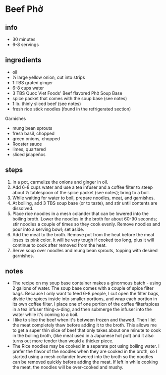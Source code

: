 # Beef Phở 

## info  
* 30 minutes 
* 6-8 servings  

## ingredients  
* oil
* ½ large yellow onion, cut into strips
* 1 TBS grated ginger
* 6-8 cups water
* 3 TBS Quoc Viet Foods' Beef flavored Phở Soup Base
* spice packet that comes with the soup base (see notes)
* 1 lb. thinly sliced beef (see notes)
* fresh rice stick noodles (found in the refrigerated section)

Garnishes
* mung bean sprouts
* fresh basil, chopped
* green onions, chopped
* Rooster sauce
* limes, quartered
* sliced jalapeños 

## steps  
1. In a pot, carmelize the onions and ginger in oil.
2. Add 6-8 cups water and use a tea infuser and a coffee filter to steep about ½ tablespoon of the spice packet (see notes); bring to a boil.
3. While waiting for water to boil, prepare noodles, meat, and garnishes.
4. At boiling, add 3 TBS soup base (or to taste), and stir until contents are dissolved.
5. Place rice noodles in a mesh colander that can be lowered into the boiling broth. Lower the noodles in the broth for about 60-90 seconds; stir noodles a couple of times so they cook evenly. Remove noodles and pour into a serving bowl; set aside.
6. Add the meat to the broth. Remove pot from the heat before the meat loses its pink color. It will be very tough if cooked too long, plus it will continue to cook after removed from the heat.
9. Serve soup over noodles and mung bean sprouts, topping with desired garnishes.

## notes  
* The recipe on my soup base container makes a ginormous batch - using 2 gallons of water. The soup base comes with a couple of spice filter bags. Because I only want to feed 6-8 people, I cut open the filter bags, divide the spices inside into smaller portions, and wrap each portion in its own coffee filter. I place one of one portion of the coffee filter/spices in a tea infuser thing-a-ding, and then submerge the infuser into the water while it's coming to a boil.
* I like to slice the beef when it's between frozen and thawed. Then I let the meat completely thaw before adding it to the broth. This allows me to get a super thin slice of beef that only takes about one minute to cook in the boiling broth, (like meat used in a Japanese hot pot) and it also turns out more tender than would a thicker piece.
* The Rice noodles may be cooked in a separate pot using boiling water. I prefer the flavor of the noodles when they are cooked in the broth, so I started using a mesh collander lowered into the broth so the noodles can be removed quickly before adding the meat. If left in while cooking the meat, the noodles will be over-cooked and mushy.

